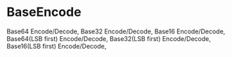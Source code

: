 BaseEncode
==========

Base64 Encode/Decode, Base32 Encode/Decode, Base16 Encode/Decode, Base64(LSB first) Encode/Decode, Base32(LSB first) Encode/Decode, Base16(LSB first) Encode/Decode,
